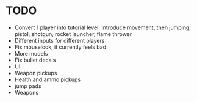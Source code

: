 TODO
====

* Convert 1 player into tutorial level. Introduce movement, then jumping, pistol, shotgun, rocket launcher, flame thrower
* Different inputs for different players
* Fix mouselook, it currently feels bad
* More models
* Fix bullet decals
* UI
* Weapon pickups
* Health and ammo pickups
* jump pads
* Weapons
